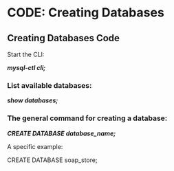 # CODE: Creating Databases

## Creating Databases Code

Start the CLI:

**_mysql-ctl cli;_**

### List available databases:

**_show databases;_**

### The general command for creating a database:

**_CREATE DATABASE database_name;_**

A specific example:

CREATE DATABASE soap_store;
